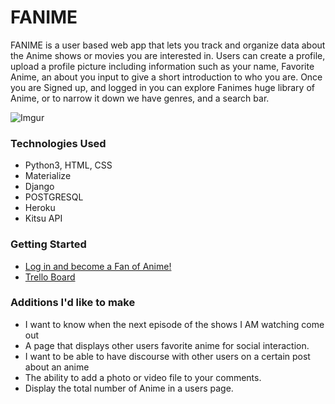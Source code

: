 # FANIME

FANIME is a user based web app that lets you track and organize data about the Anime shows or movies you are interested in. Users can create a profile, upload a profile picture including information such as your name, Favorite Anime, an about you input to give a short introduction to who you are. Once you are Signed up, and logged in you can explore Fanimes huge library of Anime, or to narrow it down we have genres, and a search bar. 

![Imgur](https://i.imgur.com/f8yGKVo.png)
### Technologies Used
- Python3, HTML, CSS
- Materialize
- Django
- POSTGRESQL
- Heroku
- Kitsu API
### Getting Started
- [Log in and become a Fan of Anime!](https://fanimeh.herokuapp.com/)
- [Trello Board](https://trello.com/b/uYKG3UhL/fanime-app)
### Additions I'd like to make
- I want to know when the next episode of the shows I AM watching come out
- A page that displays other users favorite anime for social interaction.
- I want to be able to have discourse with other users on a certain post about an anime
- The ability to add a photo or video file to your comments.
- Display the total number of Anime in a users page. 

